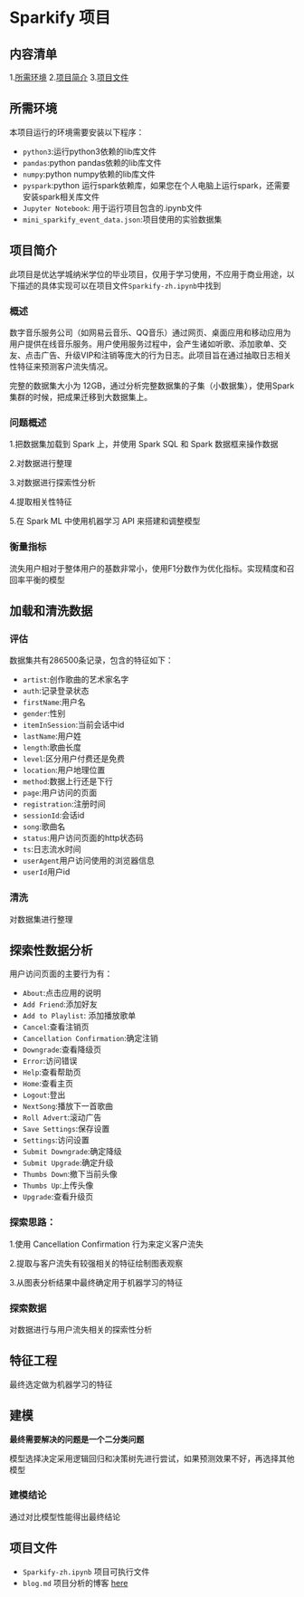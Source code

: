 # Sparkify 项目

## 内容清单
1.[所需环境](#installation)
2.[项目简介](#introduction)
3.[项目文件](#files)

## 所需环境 <a name="installation"></a>
本项目运行的环境需要安装以下程序：
* `python3`:运行python3依赖的lib库文件
* `pandas`:python pandas依赖的lib库文件
* `numpy`:python numpy依赖的lib库文件
* `pyspark`:python 运行spark依赖库，如果您在个人电脑上运行spark，还需要安装spark相关库文件
* `Jupyter Notebook`: 用于运行项目包含的.ipynb文件
* `mini_sparkify_event_data.json`:项目使用的实验数据集

## 项目简介 <a name="introduction"></a>
此项目是优达学城纳米学位的毕业项目，仅用于学习使用，不应用于商业用途，以下描述的具体实现可以在项目文件`Sparkify-zh.ipynb`中找到

### 概述
数字音乐服务公司（如网易云音乐、QQ音乐）通过网页、桌面应用和移动应用为用户提供在线音乐服务。用户使用服务过程中，会产生诸如听歌、添加歌单、交友、点击广告、升级VIP和注销等庞大的行为日志。此项目旨在通过抽取日志相关性特征来预测客户流失情况。

完整的数据集大小为 12GB，通过分析完整数据集的子集（小数据集），使用Spark集群的时候，把成果迁移到大数据集上。

### 问题概述
1.把数据集加载到 Spark 上，并使用 Spark SQL 和 Spark 数据框来操作数据

2.对数据进行整理

3.对数据进行探索性分析

4.提取相关性特征

5.在 Spark ML 中使用机器学习 API 来搭建和调整模型

### 衡量指标
流失用户相对于整体用户的基数非常小，使用F1分数作为优化指标。实现精度和召回率平衡的模型


## 加载和清洗数据

### 评估
数据集共有286500条记录，包含的特征如下：

- `artist`:创作歌曲的艺术家名字
- `auth`:记录登录状态
- `firstName`:用户名
- `gender`:性别
- `itemInSession`:当前会话中id
- `lastName`:用户姓
- `length`:歌曲长度
- `level`:区分用户付费还是免费
- `location`:用户地理位置
- `method`:数据上行还是下行
- `page`:用户访问的页面
- `registration`:注册时间
- `sessionId`:会话id
- `song`:歌曲名
- `status`:用户访问页面的http状态码
- `ts`:日志流水时间
- `userAgent`用户访问使用的浏览器信息
- `userId`用户id

### 清洗
对数据集进行整理

## 探索性数据分析
用户访问页面的主要行为有：
- `About`:点击应用的说明
- `Add Friend`:添加好友
- `Add to Playlist`: 添加播放歌单
- `Cancel`:查看注销页
- `Cancellation Confirmation`:确定注销
- `Downgrade`:查看降级页
- `Error`:访问错误
- `Help`:查看帮助页
- `Home`:查看主页
- `Logout`:登出
- `NextSong`:播放下一首歌曲
- `Roll Advert`:滚动广告
- `Save Settings`:保存设置
- `Settings`:访问设置
- `Submit Downgrade`:确定降级
- `Submit Upgrade`:确定升级
- `Thumbs Down`:撤下当前头像
- `Thumbs Up`:上传头像
- `Upgrade`:查看升级页

### 探索思路：
1.使用 Cancellation Confirmation 行为来定义客户流失

2.提取与客户流失有较强相关的特征绘制图表观察

3.从图表分析结果中最终确定用于机器学习的特征

### 探索数据
对数据进行与用户流失相关的探索性分析


## 特征工程
最终选定做为机器学习的特征

## 建模

**最终需要解决的问题是一个二分类问题**

模型选择决定采用逻辑回归和决策树先进行尝试，如果预测效果不好，再选择其他模型

### 建模结论
通过对比模型性能得出最终结论

## 项目文件 <a name="files"></a>
* `Sparkify-zh.ipynb` 项目可执行文件
* `blog.md` 项目分析的博客 [here](https://medium.com/@michel.naslund/exploring-customer-segments-and-predicting-customer-response-361e1f097bd9)
